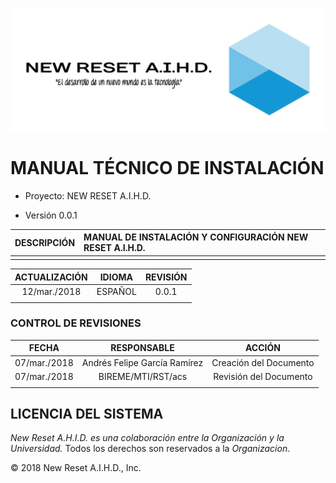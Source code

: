 ![](https://github.com/andgar2010/Project_New_Reset_AIHD/raw/master/WEB/assets/images/LogoV2.png)

# MANUAL TÉCNICO DE INSTALACIÓN

* Proyecto: NEW RESET A.I.H.D.

* Versión 0.0.1

| DESCRIPCIÓN | MANUAL DE INSTALACIÓN Y CONFIGURACIÓN NEW RESET A.I.H.D. |
| :---------- | :------------------------------------------------------- |
|  |  |

| ACTUALIZACIÓN | IDIOMA  | REVISIÓN |
| :-----------: | :-----: | :------: |
| 12/mar./2018  | ESPAÑOL | 0.0.1    |
|  |  |  |

### CONTROL DE REVISIONES

| FECHA        | RESPONSABLE                  | ACCIÓN                 |
| :----------: | :--------------------------: | :--------------------: |
| 07/mar./2018 | Andrés Felipe García Ramírez | Creación del Documento |
| 07/mar./2018 | BIREME/MTI/RST/acs           | Revisión del Documento |
|  |  |  |

## LICENCIA DEL SISTEMA

*New Reset A.H.I.D. es una colaboración entre la Organización y la Universidad.* Todos los derechos son reservados a la *Organizacion*.



© 2018 New Reset A.I.H.D., Inc.

